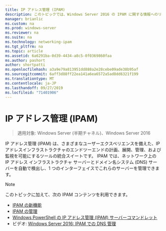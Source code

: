 ```yaml
---
title: IP アドレス管理 (IPAM)
description: このトピックでは、Windows Server 2016 の IPAM に関する情報へのリンクを示します。
manager: brianlic
ms.custom: na
ms.prod: windows-server
ms.reviewer: na
ms.suite: na
ms.technology: networking-ipam
ms.tgt_pltfrm: na
ms.topic: article
ms.assetid: 6a6291ba-0d39-4434-a8c5-0f0369860faa
ms.author: pashort
author: shortpatti
ms.openlocfilehash: a3a9e79a813951dd888a2e28cebe09ade38b95af
ms.sourcegitcommit: 6aff3d88ff22ea141a6ea6572a5ad8dd6321f199
ms.translationtype: MT
ms.contentlocale: ja-JP
ms.lasthandoff: 09/27/2019
ms.locfileid: "71401906"
---
```

# <a name="ip-address-management-ipam"></a>IP アドレス管理 (IPAM)

>適用対象: Windows Server (半期チャネル)、Windows Server 2016

IP アドレス管理 (IPAM) は、さまざまなユーザーエクスペリエンスを備えた、IP アドレスインフラストラクチャのエンドツーエンドの計画、展開、管理、および監視を可能にするツールの統合スイートです。 IPAM では、ネットワーク上の IP アドレス インフラストラクチャ サーバーとドメイン名システム (DNS) サーバーを自動で検出し、1 つのインターフェイスでこれらのサーバーを管理できます。  
  
> [!NOTE]  
> このトピックに加えて、次の IPAM コンテンツを利用できます。  
>   
> -   [IPAM の新機能](../../technologies/ipam/What-s-New-in-IPAM.md)  
> -   [IPAM の管理](../../technologies/ipam/Manage-IPAM.md)  
> -   [Windows PowerShell の IP アドレス管理 (IPAM) サーバーコマンドレット](https://technet.microsoft.com/library/jj553807.aspx)  
> -   ビデオ: [Windows Server 2016: IPAM での DNS 管理](https://channel9.msdn.com/Blogs/windowsserver/Windows-Server-2016-DNS-management-in-IPAM)  